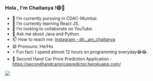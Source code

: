 ### Hola , I'm Chaitanya !😄👋

- 🔭 I’m currently pursuing in CDAC-Mumbai.
- 🌱 I’m currently learning React JS.
- 👯 I’m looking to collaborate on YouTube.
- 💬 Ask me about Java and Python.
- 📫 How to reach me: [Instagram - @i._am_chaitanya](https://www.instagram.com/i._am_chaitanya/)
- 😄 Pronouns: He/His
- ⚡ Fun fact: I spend almost 12 hours on programming everyday😂😂.
- 🚗 Second Hand Car Price Prediction Application - https://secondhandcarpricepredictor.herokuapp.com/
<img src="https://github-readme-stats.vercel.app/api?username=apatechaitanya&&show_icons=true&title_color=ffffff&icon_color=bb2acf&text_color=daf7dc&bg_color=151515">
